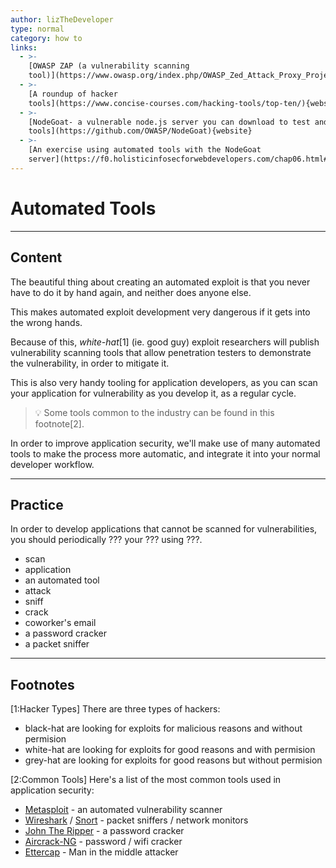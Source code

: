 ```yaml
---
author: lizTheDeveloper
type: normal
category: how to
links:
  - >-
    [OWASP ZAP (a vulnerability scanning
    tool)](https://www.owasp.org/index.php/OWASP_Zed_Attack_Proxy_Project){website}
  - >-
    [A roundup of hacker
    tools](https://www.concise-courses.com/hacking-tools/top-ten/){website}
  - >-
    [NodeGoat- a vulnerable node.js server you can download to test and validate
    tools](https://github.com/OWASP/NodeGoat){website}
  - >-
    [An exercise using automated tools with the NodeGoat
    server](https://f0.holisticinfosecforwebdevelopers.com/chap06.html#process-agile-development-and-practices-security-regression-testing){website}
---
```


# Automated Tools


---

## Content

The beautiful thing about creating an automated exploit is that you never have to do it by hand again, and neither does anyone else. 

This makes automated exploit development very dangerous if it gets into the wrong hands.

Because of this, *white-hat*[1] (ie. good guy) exploit researchers will publish vulnerability scanning tools that allow penetration testers to demonstrate the vulnerability, in order to mitigate it. 

This is also very handy tooling for application developers, as you can scan your application for vulnerability as you develop it, as a regular cycle.

> 💡 Some tools common to the industry can be found in this footnote[2].

In order to improve application security, we'll make use of many automated tools to make the process more automatic, and integrate it into your normal developer workflow.


---

## Practice

In order to develop applications that cannot be scanned for vulnerabilities, you should periodically ??? your ??? using ???.

* scan
* application
* an automated tool
* attack
* sniff
* crack
* coworker's email
* a password cracker
* a packet sniffer


---

## Footnotes

[1:Hacker Types]
There are three types of hackers:

* black-hat are looking for exploits for malicious reasons and without permision
* white-hat are looking for exploits for good reasons and with permision
* grey-hat are looking for exploits for good reasons but without permision

[2:Common Tools]
Here's a list of the most common tools used in application security:

* [Metasploit](https://www.metasploit.com/) - an automated vulnerability scanner
* [Wireshark](https://www.wireshark.org/) / [Snort](https://www.snort.org/) - packet sniffers / network monitors
* [John The Ripper](https://www.openwall.com/john/) - a password cracker
* [Aircrack-NG](https://www.aircrack-ng.org/) - password / wifi cracker
* [Ettercap](https://www.ettercap-project.org/) - Man in the middle attacker
 
